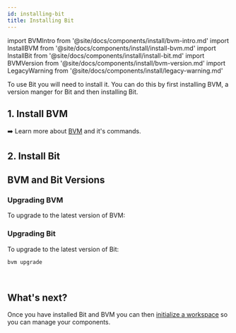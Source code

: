 ```yaml
---
id: installing-bit
title: Installing Bit
---
```


import BVMIntro from '@site/docs/components/install/bvm-intro.md'
import InstallBVM from '@site/docs/components/install/install-bvm.md'
import InstallBit from '@site/docs/components/install/install-bit.md'
import BVMVersion from '@site/docs/components/install/bvm-version.md'
import LegacyWarning from '@site/docs/components/install/legacy-warning.md'

To use Bit you will need to install it. You can do this by first installing BVM, a version manger for Bit and then installing Bit.

## 1. Install BVM

<BVMIntro />
<InstallBVM />

:arrow_right: Learn more about [BVM](/reference/using-bvm) and it's commands.

## 2. Install Bit

<InstallBit />

## BVM and Bit Versions

<BVMVersion />

### Upgrading BVM

To upgrade to the latest version of BVM:

<InstallBVM />

### Upgrading Bit

To upgrade to the latest version of Bit:

```bash
bvm upgrade
```

<br />

<LegacyWarning />

## What's next?

Once you have installed Bit and BVM you can then [initialize a workspace](/getting-started/initializing-workspace) so you can manage your components.
